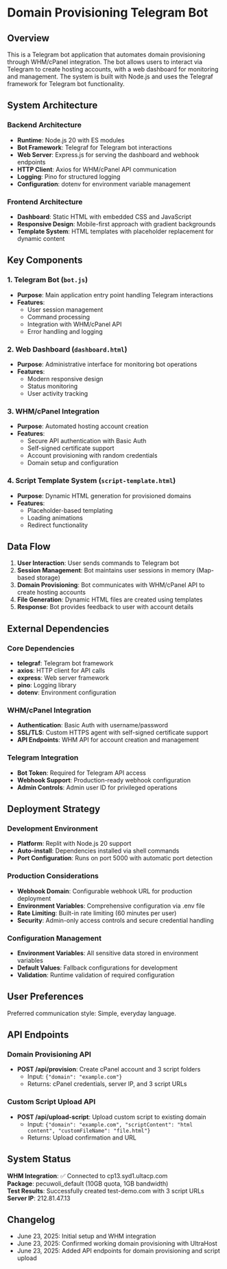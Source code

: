 # Domain Provisioning Telegram Bot

## Overview

This is a Telegram bot application that automates domain provisioning through WHM/cPanel integration. The bot allows users to interact via Telegram to create hosting accounts, with a web dashboard for monitoring and management. The system is built with Node.js and uses the Telegraf framework for Telegram bot functionality.

## System Architecture

### Backend Architecture
- **Runtime**: Node.js 20 with ES modules
- **Bot Framework**: Telegraf for Telegram bot interactions
- **Web Server**: Express.js for serving the dashboard and webhook endpoints
- **HTTP Client**: Axios for WHM/cPanel API communication
- **Logging**: Pino for structured logging
- **Configuration**: dotenv for environment variable management

### Frontend Architecture
- **Dashboard**: Static HTML with embedded CSS and JavaScript
- **Responsive Design**: Mobile-first approach with gradient backgrounds
- **Template System**: HTML templates with placeholder replacement for dynamic content

## Key Components

### 1. Telegram Bot (`bot.js`)
- **Purpose**: Main application entry point handling Telegram interactions
- **Features**: 
  - User session management
  - Command processing
  - Integration with WHM/cPanel API
  - Error handling and logging

### 2. Web Dashboard (`dashboard.html`)
- **Purpose**: Administrative interface for monitoring bot operations
- **Features**:
  - Modern responsive design
  - Status monitoring
  - User activity tracking

### 3. WHM/cPanel Integration
- **Purpose**: Automated hosting account creation
- **Features**:
  - Secure API authentication with Basic Auth
  - Self-signed certificate support
  - Account provisioning with random credentials
  - Domain setup and configuration

### 4. Script Template System (`script-template.html`)
- **Purpose**: Dynamic HTML generation for provisioned domains
- **Features**:
  - Placeholder-based templating
  - Loading animations
  - Redirect functionality

## Data Flow

1. **User Interaction**: User sends commands to Telegram bot
2. **Session Management**: Bot maintains user sessions in memory (Map-based storage)
3. **Domain Provisioning**: Bot communicates with WHM/cPanel API to create hosting accounts
4. **File Generation**: Dynamic HTML files are created using templates
5. **Response**: Bot provides feedback to user with account details

## External Dependencies

### Core Dependencies
- **telegraf**: Telegram bot framework
- **axios**: HTTP client for API calls
- **express**: Web server framework
- **pino**: Logging library
- **dotenv**: Environment configuration

### WHM/cPanel Integration
- **Authentication**: Basic Auth with username/password
- **SSL/TLS**: Custom HTTPS agent with self-signed certificate support
- **API Endpoints**: WHM API for account creation and management

### Telegram Integration
- **Bot Token**: Required for Telegram API access
- **Webhook Support**: Production-ready webhook configuration
- **Admin Controls**: Admin user ID for privileged operations

## Deployment Strategy

### Development Environment
- **Platform**: Replit with Node.js 20 support
- **Auto-install**: Dependencies installed via shell commands
- **Port Configuration**: Runs on port 5000 with automatic port detection

### Production Considerations
- **Webhook Domain**: Configurable webhook URL for production deployment
- **Environment Variables**: Comprehensive configuration via .env file
- **Rate Limiting**: Built-in rate limiting (60 minutes per user)
- **Security**: Admin-only access controls and secure credential handling

### Configuration Management
- **Environment Variables**: All sensitive data stored in environment variables
- **Default Values**: Fallback configurations for development
- **Validation**: Runtime validation of required configuration

## User Preferences

Preferred communication style: Simple, everyday language.

## API Endpoints

### Domain Provisioning API
- **POST /api/provision**: Create cPanel account and 3 script folders
  - Input: `{"domain": "example.com"}`  
  - Returns: cPanel credentials, server IP, and 3 script URLs

### Custom Script Upload API  
- **POST /api/upload-script**: Upload custom script to existing domain
  - Input: `{"domain": "example.com", "scriptContent": "html content", "customFileName": "file.html"}`
  - Returns: Upload confirmation and URL

## System Status

**WHM Integration**: ✅ Connected to cp13.syd1.ultacp.com  
**Package**: pecuwoli_default (10GB quota, 1GB bandwidth)  
**Test Results**: Successfully created test-demo.com with 3 script URLs  
**Server IP**: 212.81.47.13

## Changelog

- June 23, 2025: Initial setup and WHM integration
- June 23, 2025: Confirmed working domain provisioning with UltraHost
- June 23, 2025: Added API endpoints for domain provisioning and script upload